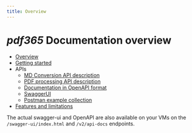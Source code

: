 ```yaml
---
title: Overview
---
```


# *pdf365* Documentation overview

- [Overview](./Overview.md)
- [Getting started](./GettingStarted.md)
- APIs
  - [MD Conversion API description](./MdToPdfConversionApi.md)
  - [PDF processing API description](./PdfProcessingApi.md)
  - [Documentation in OpenAPI format](/api-docs/v1)
  - [SwaggerUI](/swagger-ui/)
  - [Postman example collection](https://www.postman.com/docking-module-participant-89690239/pdf365-api/overview)
- [Features and limitations](./FeaturesAndLimitations.md)


The actual swagger-ui and OpenAPI are also available on your VMs on the `/swagger-ui/index.html` and `/v2/api-docs` endpoints.


